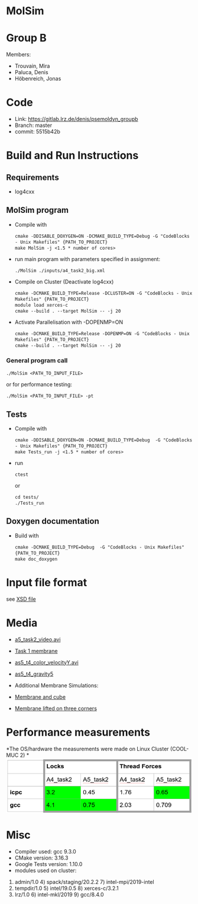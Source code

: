 MolSim
===

# Group B #
Members:
* Trouvain, Mira
* Paluca, Denis
* Höbenreich, Jonas

# Code #
* Link:     https://gitlab.lrz.de/denis/psemoldyn_groupb
* Branch:   master
* commit:   5515b42b


# Build and Run Instructions #
## Requirements
- log4cxx

## MolSim program ##

* Compile with

      cmake -DDISABLE_DOXYGEN=ON -DCMAKE_BUILD_TYPE=Debug -G "CodeBlocks - Unix Makefiles" {PATH_TO_PROJECT}
      make MolSim -j <1.5 * number of cores>

* run main program with parameters specified in assignment:

      ./MolSim ./inputs/a4_task2_big.xml

* Compile on Cluster (Deactivate log4cxx)

      cmake -DCMAKE_BUILD_TYPE=Release -DCLUSTER=ON -G "CodeBlocks - Unix Makefiles" {PATH_TO_PROJECT}
      module load xerces-c
      cmake --build . --target MolSim -- -j 20

* Activate Parallelisation with -DOPENMP=ON

      cmake -DCMAKE_BUILD_TYPE=Release -DOPENMP=ON -G "CodeBlocks - Unix Makefiles" {PATH_TO_PROJECT}
      cmake --build . --target MolSim -- -j 20

### General program call

    ./MolSim <PATH_TO_INPUT_FILE>

or for performance testing:

    ./MolSim <PATH_TO_INPUT_FILE> -pt


## Tests ##

* Compile with

      cmake -DDISABLE_DOXYGEN=ON -DCMAKE_BUILD_TYPE=Debug  -G "CodeBlocks - Unix Makefiles" {PATH_TO_PROJECT}
      make Tests_run -j <1.5 * number of cores>

* run

      ctest

  or

      cd tests/
      ./Tests_run

## Doxygen documentation ##
* Build with

      cmake -DCMAKE_BUILD_TYPE=Debug  -G "CodeBlocks - Unix Makefiles" {PATH_TO_PROJECT}
      make doc_doxygen

# Input file format #

see [XSD file](src/xml/molsimInput.xsd)


# Media #
* [a5_task2_video.avi](https://drive.google.com/file/d/1T6ypf7Qek-owrdILxEOuj4Atf6zmvKLx/view?usp=sharing)
* [Task 1 membrane](https://drive.google.com/file/d/1mTAT7tAO44DzkyHdFgzboZ6Rsxf0HxSx/view?usp=sharing)
* [as5_t4_color_velocityY.avi](https://drive.google.com/file/d/1dh3LGs60MBhM-4gouMS8fhYU4z-Mmz1m/view?usp=sharing)
* [as5_t4_gravity5](https://drive.google.com/file/d/1QUHPan1zcvtl_lE7EVCgMiQnjoSAm6Lb/view?usp=sharing)

* Additional Membrane Simulations:
* [Membrane and cube](https://drive.google.com/file/d/1DG6d8Z7FFKXyN2JBhcVh5xnsQOFyBqCZ/view?usp=sharing)
* [Membrane lifted on three corners](https://drive.google.com/file/d/1O89fWv2RaxQ0OOwP6AbDQTYlpC8QaymB/view?usp=sharing)

# Performance measurements
*The OS/hardware the measurements were made on Linux Cluster (COOL-MUC 2)
*![Performance Comparison](./results/task5_performance.png)

# Misc #
* Compiler used: gcc 9.3.0
* CMake version: 3.16.3
* Google Tests version: 1.10.0
* modules used on cluster:
 1) admin/1.0     4) spack/staging/20.2.2   7) intel-mpi/2019-intel
 2) tempdir/1.0   5) intel/19.0.5           8) xerces-c/3.2.1
 3) lrz/1.0       6) intel-mkl/2019         9) gcc/8.4.0
